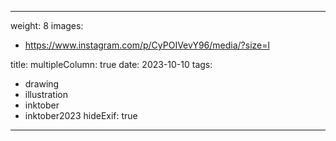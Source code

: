 
---
weight: 8
images:
- https://www.instagram.com/p/CyPOIVevY96/media/?size=l

title:
multipleColumn: true
date: 2023-10-10
tags:
- drawing
- illustration
- inktober
- inktober2023
hideExif: true
---


